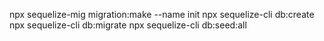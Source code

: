 npx sequelize-mig migration:make --name init
npx sequelize-cli db:create
npx sequelize-cli db:migrate
npx sequelize-cli db:seed:all
